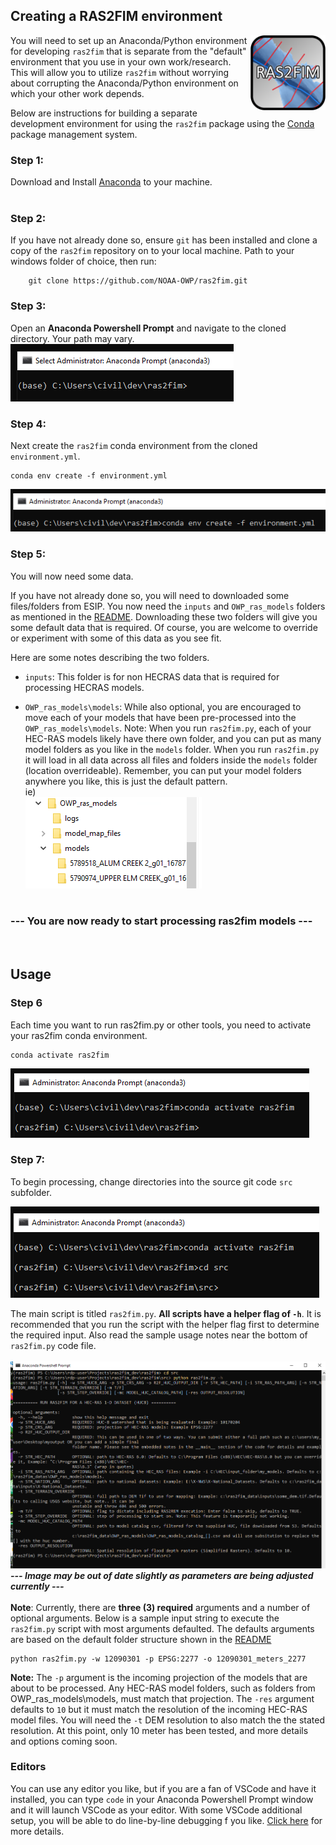 ## Creating a RAS2FIM environment

<img src="https://github.com/NOAA-OWP/ras2fim/blob/master/doc/ras2fim_logo_20211018.png" align="right"
     alt="ras2fim logo" width="120" height="120">
     
You will need to set up an Anaconda/Python environment for developing `ras2fim` that is separate from the "default" environment that you use in your own work/research.  This will allow you to utilize `ras2fim` without worrying about corrupting the Anaconda/Python environment on which your other work depends.

Below are instructions for building a separate development environment for using the `ras2fim` package using the [Conda](http://conda.pydata.org/docs/index.html) package management system.

### Step 1:
Download and Install [Anaconda](https://www.anaconda.com/products/individual) to your machine.<br>
<br>

### Step 2:
If you have not already done so, ensure `git` has been installed and clone a copy of the `ras2fim` repository on to your local machine. Path to your windows folder of choice, then run:<br>
```
    git clone https://github.com/NOAA-OWP/ras2fim.git
```
### Step 3:
Open an **Anaconda Powershell Prompt** and navigate to the cloned directory.  Your path may vary.<br>
![](https://github.com/NOAA-OWP/ras2fim/blob/master/doc/conda_prompt.png)

### Step 4:
Next create the `ras2fim` conda environment from the cloned `environment.yml`.<br>
```
conda env create -f environment.yml
```
![](https://github.com/NOAA-OWP/ras2fim/blob/dev/doc/conda_create_env.png)

### Step 5:
You will now need some data.

If you have not already done so, you will need to downloaded some files/folders from ESIP. You now need the `inputs` and `OWP_ras_models` folders as mentioned in the [README](../README.md). Downloading these two folders will give you some default data that is required. Of course, you are welcome to override or experiment with some of this data as you see fit.
<br>

Here are some notes describing the two folders.

- `inputs`:  This folder is for non HECRAS data that is required for processing HECRAS models. 
  
- `OWP_ras_models\models`: While also optional, you are encouraged to move each of your models that have been pre-processed into the `OWP_ras_models\models`. Note: When you run `ras2fim.py`, each of your HEC-RAS models likely have there own folder, and you can put as many model folders as you like in the `models` folder. When you run `ras2fim.py` it will load in all data across all files and folders inside the `models` folder (location overrideable). Remember, you can put your model folders anywhere you like, this is just the default pattern.<br>
ie)<br>
![ras2fim default models folder structure image](https://github.com/NOAA-OWP/ras2fim/blob/dev/doc/default_models_folder_structure.png)
<br><br>

### --- You are now ready to start processing ras2fim models ---
<br>

## Usage

### Step 6
Each time you want to run ras2fim.py or other tools, you need to activate your ras2fim conda environment.
```
conda activate ras2fim
```
![](https://github.com/NOAA-OWP/ras2fim/blob/dev/doc/conda_activate.png)

### Step 7:

To begin processing, change directories into the source git code `src` subfolder.<br>

![](https://github.com/NOAA-OWP/ras2fim/blob/dev/doc/conda_src.png)


The main script is titled `ras2fim.py`.  **All scripts have a helper flag of `-h`**.  It is recommended that you run the script with the helper flag first to determine the required input. Also read the sample usage notes near the bottom of `ras2fim.py` code file.<br><br>
![](https://github.com/NOAA-OWP/ras2fim/blob/dev/doc/conda_python_run.png)
<br>
***--- Image may be out of date slightly as parameters are being adjusted currently ---***
<br><br>
**Note**: Currently, there are **three (3) required** arguments and a number of optional arguments. Below is a sample input string to execute the `ras2fim.py` script with most arguments defaulted. The defaults arguments are based on the default folder structure shown in the [README](../README.md)
```
python ras2fim.py -w 12090301 -p EPSG:2277 -o 12090301_meters_2277
```

**Note:** The `-p` argument is the incoming projection of the models that are about to be processed. Any HEC-RAS model folders, such as folders from OWP_ras_models\models, must match that projection. The `-res` argument defaults to `10` but it must match the resolution of the incoming HEC-RAS model files. You will need the `-t` DEM resolution to also match the the stated resolution.  At this point, only 10 meter has been tested, and more details and options coming soon.

### Editors

You can use any editor you like, but if you are a fan of VSCode and have it installed, you can type `code` in your Anaconda Powershell Prompt window and it will launch VSCode as your editor. With some VSCode additional setup, you will be able to do line-by-line debugging f you like.  [Click here](https://code.visualstudio.com/docs/python/debugging) for more details.

<br>
<br>
